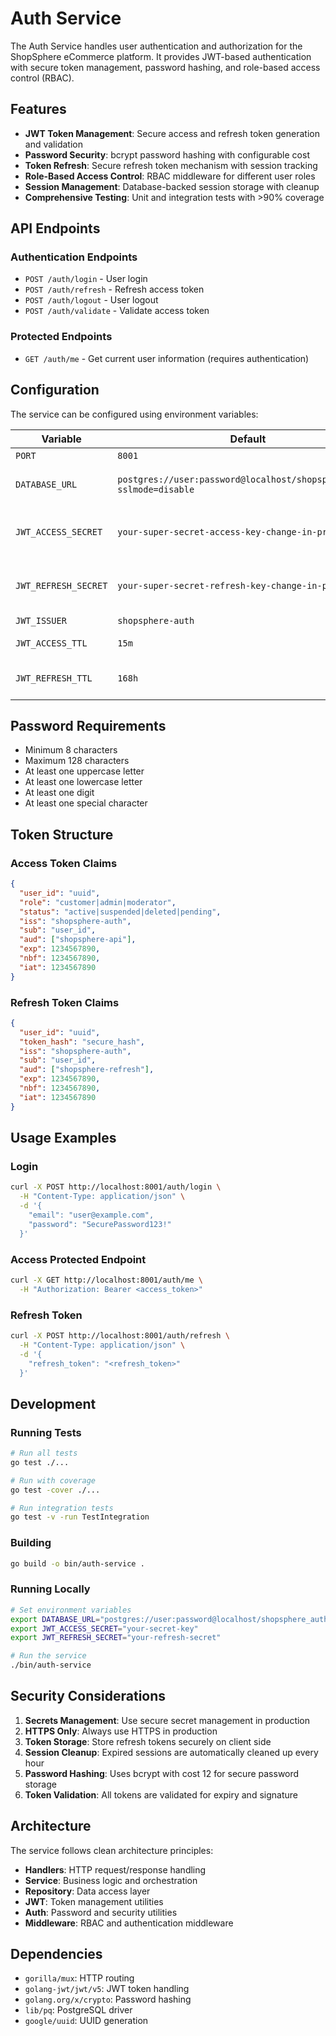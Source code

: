 # Auth Service

The Auth Service handles user authentication and authorization for the ShopSphere eCommerce platform. It provides JWT-based authentication with secure token management, password hashing, and role-based access control (RBAC).

## Features

- **JWT Token Management**: Secure access and refresh token generation and validation
- **Password Security**: bcrypt password hashing with configurable cost
- **Token Refresh**: Secure refresh token mechanism with session tracking
- **Role-Based Access Control**: RBAC middleware for different user roles
- **Session Management**: Database-backed session storage with cleanup
- **Comprehensive Testing**: Unit and integration tests with >90% coverage

## API Endpoints

### Authentication Endpoints

- `POST /auth/login` - User login
- `POST /auth/refresh` - Refresh access token
- `POST /auth/logout` - User logout
- `POST /auth/validate` - Validate access token

### Protected Endpoints

- `GET /auth/me` - Get current user information (requires authentication)

## Configuration

The service can be configured using environment variables:

| Variable | Default | Description |
|----------|---------|-------------|
| `PORT` | `8001` | Server port |
| `DATABASE_URL` | `postgres://user:password@localhost/shopsphere_auth?sslmode=disable` | PostgreSQL connection string |
| `JWT_ACCESS_SECRET` | `your-super-secret-access-key-change-in-production` | JWT access token secret |
| `JWT_REFRESH_SECRET` | `your-super-secret-refresh-key-change-in-production` | JWT refresh token secret |
| `JWT_ISSUER` | `shopsphere-auth` | JWT issuer |
| `JWT_ACCESS_TTL` | `15m` | Access token TTL |
| `JWT_REFRESH_TTL` | `168h` | Refresh token TTL (7 days) |

## Password Requirements

- Minimum 8 characters
- Maximum 128 characters
- At least one uppercase letter
- At least one lowercase letter
- At least one digit
- At least one special character

## Token Structure

### Access Token Claims
```json
{
  "user_id": "uuid",
  "role": "customer|admin|moderator",
  "status": "active|suspended|deleted|pending",
  "iss": "shopsphere-auth",
  "sub": "user_id",
  "aud": ["shopsphere-api"],
  "exp": 1234567890,
  "nbf": 1234567890,
  "iat": 1234567890
}
```

### Refresh Token Claims
```json
{
  "user_id": "uuid",
  "token_hash": "secure_hash",
  "iss": "shopsphere-auth",
  "sub": "user_id",
  "aud": ["shopsphere-refresh"],
  "exp": 1234567890,
  "nbf": 1234567890,
  "iat": 1234567890
}
```

## Usage Examples

### Login
```bash
curl -X POST http://localhost:8001/auth/login \
  -H "Content-Type: application/json" \
  -d '{
    "email": "user@example.com",
    "password": "SecurePassword123!"
  }'
```

### Access Protected Endpoint
```bash
curl -X GET http://localhost:8001/auth/me \
  -H "Authorization: Bearer <access_token>"
```

### Refresh Token
```bash
curl -X POST http://localhost:8001/auth/refresh \
  -H "Content-Type: application/json" \
  -d '{
    "refresh_token": "<refresh_token>"
  }'
```

## Development

### Running Tests
```bash
# Run all tests
go test ./...

# Run with coverage
go test -cover ./...

# Run integration tests
go test -v -run TestIntegration
```

### Building
```bash
go build -o bin/auth-service .
```

### Running Locally
```bash
# Set environment variables
export DATABASE_URL="postgres://user:password@localhost/shopsphere_auth?sslmode=disable"
export JWT_ACCESS_SECRET="your-secret-key"
export JWT_REFRESH_SECRET="your-refresh-secret"

# Run the service
./bin/auth-service
```

## Security Considerations

1. **Secrets Management**: Use secure secret management in production
2. **HTTPS Only**: Always use HTTPS in production
3. **Token Storage**: Store refresh tokens securely on client side
4. **Session Cleanup**: Expired sessions are automatically cleaned up every hour
5. **Password Hashing**: Uses bcrypt with cost 12 for secure password storage
6. **Token Validation**: All tokens are validated for expiry and signature

## Architecture

The service follows clean architecture principles:

- **Handlers**: HTTP request/response handling
- **Service**: Business logic and orchestration
- **Repository**: Data access layer
- **JWT**: Token management utilities
- **Auth**: Password and security utilities
- **Middleware**: RBAC and authentication middleware

## Dependencies

- `gorilla/mux`: HTTP routing
- `golang-jwt/jwt/v5`: JWT token handling
- `golang.org/x/crypto`: Password hashing
- `lib/pq`: PostgreSQL driver
- `google/uuid`: UUID generation